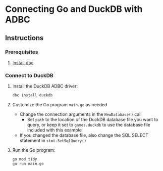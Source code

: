# Connecting Go and DuckDB with ADBC

## Instructions

### Prerequisites

1. [Install dbc](https://docs.columnar.tech/dbc/getting_started/installation/)

### Connect to DuckDB

1. Install the DuckDB ADBC driver:

   ```sh
   dbc install duckdb
   ```

1. Customize the Go program `main.go` as needed
   - Change the connection arguments in the `NewDatabase()` call
     - Set `path` to the location of the DuckDB database file you want to query, or keep it set to `games.duckdb` to use the database file included with this example
   - If you changed the database file, also change the SQL SELECT statement in `stmt.SetSqlQuery()`

1. Run the Go program:

   ```sh
   go mod tidy
   go run main.go
   ```
